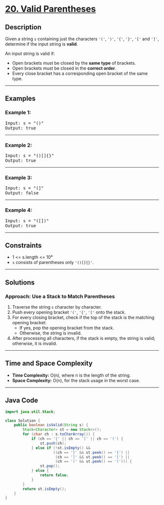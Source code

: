 # [20. Valid Parentheses](https://leetcode.com/problems/valid-parentheses)

## Description

<!-- description:start -->

Given a string `s` containing just the characters `'('`, `')'`, `'{'`, `'}'`, `'['` and `']'`, determine if the input string is **valid**.

An input string is valid if:

- Open brackets must be closed by the **same type** of brackets.
- Open brackets must be closed in the **correct order**.
- Every close bracket has a corresponding open bracket of the same type.

<!-- description:end -->

---

## Examples

### Example 1:
<pre>
Input: s = "()"
Output: true
</pre>

---

### Example 2:
<pre>
Input: s = "()[]{}"
Output: true
</pre>

---

### Example 3:
<pre>
Input: s = "(]"
Output: false
</pre>

---

### Example 4:
<pre>
Input: s = "([])"
Output: true
</pre>

---

## Constraints

- 1 <= s.length <= 10⁴
- `s` consists of parentheses only `'()[]{}'`.

---

## Solutions

### Approach: Use a Stack to Match Parentheses

1. Traverse the string `s` character by character.
2. Push every opening bracket `'('`, `'{'`, `'['` onto the stack.
3. For every closing bracket, check if the top of the stack is the matching opening bracket:
   - If yes, pop the opening bracket from the stack.
   - Otherwise, the string is invalid.
4. After processing all characters, if the stack is empty, the string is valid; otherwise, it is invalid.

---

## Time and Space Complexity

- **Time Complexity:** O(n), where n is the length of the string.
- **Space Complexity:** O(n), for the stack usage in the worst case.

---

## Java Code

```java
import java.util.Stack;

class Solution {
    public boolean isValid(String s) {
        Stack<Character> st = new Stack<>();
        for (char ch : s.toCharArray()) {
            if (ch == '{' || ch == '[' || ch == '(') {
                st.push(ch);
            } else if (!st.isEmpty() && 
                      ((ch == '}' && st.peek() == '{') || 
                       (ch == ']' && st.peek() == '[') || 
                       (ch == ')' && st.peek() == '('))) {
                st.pop();
            } else {
                return false;
            }
        }
        return st.isEmpty();
    }
}
